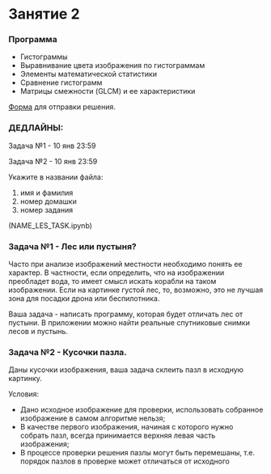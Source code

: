 # Занятие 2

### Программа
* Гистограммы
* Выравнивание цвета изображения по гистограммам
* Элементы математической статистики
* Сравнение гистограмм
* Матрицы смежности (GLCM) и ее характеристики

[Форма](https://forms.gle/GPHZ9AGPpU922vHC7) для отправки решения.

### ДЕДЛАЙНЫ:

Задача №1 - 10 янв 23:59

Задача №2 - 10 янв 23:59

Укажите в названии файла: 
1. имя и фамилия
2. номер домашки
3. номер задания

(NAME_LES_TASK.ipynb)

### Задача №1 - Лес или пустыня?

Часто при анализе изображений местности необходимо понять ее характер. В частности, если определить, что на изображении преобладет вода, то имеет смысл искать корабли на таком изображении. Если на картинке густой лес, то, возможно, это не лучшая зона для посадки дрона или беспилотника.

Ваша задача - написать программу, которая будет отличать лес от пустыни. В приложении можно найти реальные спутниковые снимки лесов и пустынь.

### Задача №2 - Кусочки пазла.

Даны кусочки изображения, ваша задача склеить пазл в исходную картинку. 

Условия:
* Дано исходное изображение для проверки, использовать собранное изображение в самом алгоритме нельзя;
* В качестве первого изображения, начиная с которого нужно собрать пазл, всегда принимается верхняя левая часть изображения;
* В процессе проверки решения пазлы могут быть перемешаны, т.е. порядок пазлов в проверке может отличаться от исходного 
